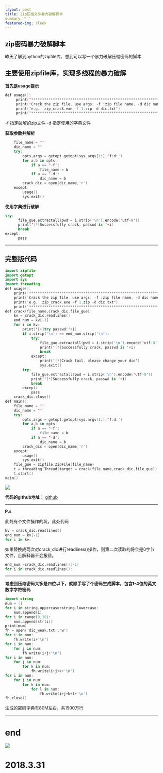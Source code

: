 ```yaml
---
layout: post
title: Zip压缩文件暴力破解脚本
summary：" "
featured-img: sleek
---
```


## zip密码暴力破解脚本
昨天了解到python的zipfile库，想到可以写一个暴力破解压缩密码的脚本


## 主要使用zipfile库，实现多线程的暴力破解

**首先是usage提示**

```swift
def usage():
     print('***************************************************************')
     print('Crack the zip file, use args: -f :zip file name, -d dic name')
     print('e.g.  zip_crack.exe -f 1.zip -d dic.txt')
     print('***************************************************************')
 ```
-f 指定破解的zip文件
-d 指定使用的字典文件

**获取参数并解析**
```swift
    file_name = ''
    dic_name = ''    
    try:
        opts,args = getopt.getopt(sys.argv[1:],'f:d:')
        for a,b in opts:
            if a == '-f':
                file_name = b
            if a == '-d':
                dic_name = b
        crack_dic = open(dic_name,'r')   
    except:
        usage()
        sys.exit()   
```
**使用字典进行破解**
```swift
try:         
      file_gue.extractall(pwd = i.strip('\n').encode('utf-8'))
      print('[*]Successfully crack, passwd is '+i)
      break
except:
      pass
```

***

## 完整版代码

```swift
import zipfile
import getopt
import sys
import threading
def usage():
    print('***************************************************************')
    print('Crack the zip file, use args: -f :zip file name, -d dic name')
    print('e.g.  zip_crack.exe -f 1.zip -d dic.txt')
    print('***************************************************************')
def crack(file_name,crack_dic,file_gue):
    kv = crack_dic.readlines()
    end_num = kv[-1]
    for i in kv:          
        print('[+]try passwd:'+i)                                  
        if i.strip('\n') == end_num.strip('\n'):                    
            try:
                file_gue.extractall(pwd = i.strip('\n').encode('utf-8'))
                print('[*]Successfully crack, passwd is '+i) 
                break
            except:
                print('[*]Crack fail, please change your dic')  
                sys.exit()
        try:         
            file_gue.extractall(pwd = i.strip('\n').encode('utf-8'))
            print('[*]Successfully crack, passwd is '+i)
            break
        except:
            pass
    crack_dic.close()
def main():
    file_name = ''
    dic_name = ''    
    try:
        opts,args = getopt.getopt(sys.argv[1:],'f:d:')
        for a,b in opts:
            if a == '-f':
                file_name = b
            if a == '-d':
                dic_name = b
        crack_dic = open(dic_name,'r')   
    except:
        usage()
        sys.exit()   
    file_gue = zipfile.ZipFile(file_name)
    t = threading.Thread(target = crack(file_name,crack_dic,file_gue))
    t.start()
main()
```
![](https://upload-images.jianshu.io/upload_images/11356161-9fb00f8343993a6e.png?imageMogr2/auto-orient/strip%7CimageView2/2/w/1240)

**代码的github地址：**
[github](https://github.com/EddieIvan01/zip_crack)


***

**P.s**

此处有个文件操作的坑，此处代码
``` swift
kv = crack_dic.readlines()
end_num = kv[-1]
for i in kv:
```
如果替换成两次对crack_dic进行readlines()操作，则第二次读取的将会是0字节文件，且解释器不会报错。
```swift
end_num =crack_dic.readlines()[-1]
for i in crack_dic.readlines():
```

***

**考虑到压缩密码大多是四位以下，就顺手写了个密码生成脚本，包含1-4位的英文数字字符密码**
```swift
import string
num = []
for i in string.uppercase+string.lowercase:
    num.append(i)
for i in range(0,10):
    num.append(str(i))
print(num)
fh = open('dic_weak.txt','w')
for i in num:
    fh.write(i+'\n')
for i in num:
    for j in num:
        fh.write(i+j+'\n')
for i in num:
    for j in num:
        for k in num:
            fh.write(i+j+k+'\n')
for i in num:
    for j in num:
        for k in num:
            for l in num:
                fh.write(i+j+k+l+'\n')
fh.close()

```

生成的密码字典有80M左右，共1500万行
***
# end

![](https://upload-images.jianshu.io/upload_images/11356161-43c97cf99391edcd.jpg?imageMogr2/auto-orient/strip%7CimageView2/2/w/1240)


# 2018.3.31
